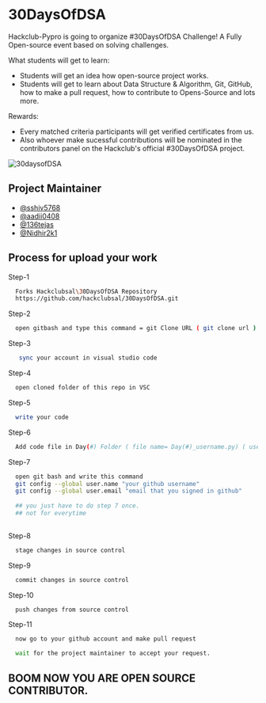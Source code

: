 # 30DaysOfDSA

Hackclub-Pypro is going to organize #30DaysOfDSA Challenge! A Fully Open-source event based on solving challenges.

What students will get to learn:
- Students will get an idea how open-source project works.
- Students will get to learn about Data Structure & Algorithm, Git, GitHub, how to make a pull request, how to contribute to Opens-Source and lots more.

Rewards:
- Every  matched criteria participants will get verified certificates from us.
- Also whoever make sucessful contributions will be nominated in the contributors panel on the Hackclub's official #30DaysOfDSA project.

![30daysofDSA](https://user-images.githubusercontent.com/83156459/187750241-393178e9-1761-41fc-960e-6f704c71fff7.png)



## Project Maintainer

- [@sshiv5768](https://github.com/sshiv5768)
- [@aadii0408](https://github.com/aadii0408)
- [@136tejas](https://github.com/136tejas)
- [@Nidhir2k1](https://github.com/Nidhir2k1)

## Process for upload your work

Step-1

```bash
  Forks Hackclubsal\30DaysOfDSA Repository 
  https://github.com/hackclubsal/30DaysOfDSA.git
```
Step-2

```bash
  open gitbash and type this command = git Clone URL ( git clone url )
```
 Step-3

```bash
   sync your account in visual studio code
``` 
Step-4

```bash
  open cloned folder of this repo in VSC
```
Step-5

```bash
  write your code
```
Step-6

```bash
  Add code file in Day(#) Folder ( file name= Day(#)_username.py) ( username = Your Name )
```
Step-7

```bash
  open git bash and write this command
  git config --global user.name "your github username"
  git config --global user.email "email that you signed in github"
   
  ## you just have to do step 7 once.
  ## not for everytime
 
```

Step-8

```bash
  stage changes in source control
```
Step-9

```bash
  commit changes in source control
```
Step-10

```bash
  push changes from source control
```
Step-11

```bash
  now go to your github account and make pull request

  wait for the project maintainer to accept your request.

```
## BOOM NOW YOU ARE OPEN SOURCE CONTRIBUTOR.

